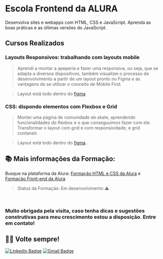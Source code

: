 # Escola Frontend da ALURA



Desenvolva sites e webapps com HTML, CSS e JavaScript. Aprenda as boas práticas e as últimas versões do JavaScript.

## Cursos Realizados

### Layouts Responsivos: trabalhando com layouts mobile

> Aprendi a montar a apeperia e fazer uma responsiva, ou seja, que se adapta a diversos dispositivos, também visualizei o processo de desenvolvimento a partir de um layout pronto no Figma e as vantagens de se utilizar o conceito de Mobile First.

> Layout está todo dentro do [figma](https://www.figma.com/file/FidBn9f7BoBCoEs19EzbUD/Apeperia-Mobile-First?node-id=0%3A1)

### CSS: dispondo elementos com Flexbox e Grid


> Montei uma página de comunidade de skate, aprendendo funcionalidades do flexbox e o que conseguuimos fazer com ele. Transformar o layout com grid e com responsividade, e grid contaneir.

> Layout está todo dentro do [figma](https://www.figma.com/file/ibWktwVpnog76rMYOdVhks/Dispondo-elementos-com-flexbox-e-grid?node-id=54%3A2358)
.

## 📚 Mais informações da Formação:

Busque na plataforma da Alura:
[Formação HTML e CSS da Alura](https://cursos.alura.com.br/formacao-html-e-css) e 
[Formação Front-end da Alura](https://cursos.alura.com.br/formacao-front-end)

> Status da Formação: Em desenvolvimento :warning:

<br>

### Muito obrigada pela visita, caso tenha dicas e sugestões construtivas para meu crescimento estou a  disposição. Entre em contato!  

## 👋🏽   Volte sempre! 

[![Linkedin Badge](https://img.shields.io/badge/-GabrielaFabiola-blue?style=flat-square&logo=Linkedin&logoColor=white&link=https://www.linkedin.com/in/gabrielafabiola/)](https://www.linkedin.com/in/gabrielafabiola/) 
[![Gmail Badge](https://img.shields.io/badge/-ggabrielafabiola@gmail.com-c14438?style=flat-square&logo=Gmail&logoColor=white&link=mailto:ggabrielafabiola@gmail.com)](mailto:ggabrielafabiola@gmail.com)
